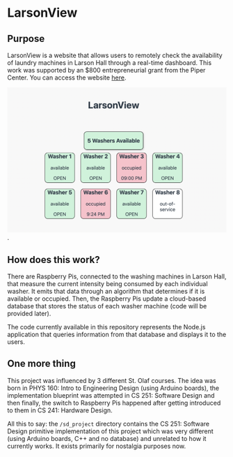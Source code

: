 # LarsonView



## Purpose

LarsonView is a website that allows users to remotely check the availability of laundry machines in Larson Hall through a real-time dashboard. This work was supported by an $800 entrepreneurial grant from the Piper Center. You can access the website [here](https://larsonview.com).

![website](https://raw.githubusercontent.com/radall1/LarsonView/main/images/demo.png).

## How does this work?

There are Raspberry Pis, connected to the washing machines in Larson Hall, that measure the current intensity being consumed by each individual washer. It emits that data through an algorithm that determines if it is available or occupied. Then, the Raspberry Pis update a cloud-based database that stores the status of each washer machine (code will be provided later).

The code currently available in this repository represents the Node.js application that queries information from that database and displays it to the users. 

## One more thing

This project was influenced by 3 different St. Olaf courses. The idea was born in PHYS 160: Intro to Engineering Design (using Arduino boards), the implementation blueprint was attempted in CS 251: Software Design and then finally, the switch to Raspberry Pis happened after getting introduced to them in CS 241: Hardware Design. 

All this to say: the `/sd_project` directory contains the CS 251: Software Design primitive implementation of this project which was very different (using Arduino boards, C++ and no database) and unrelated to how it currently works. It exists primarily for nostalgia purposes now. 